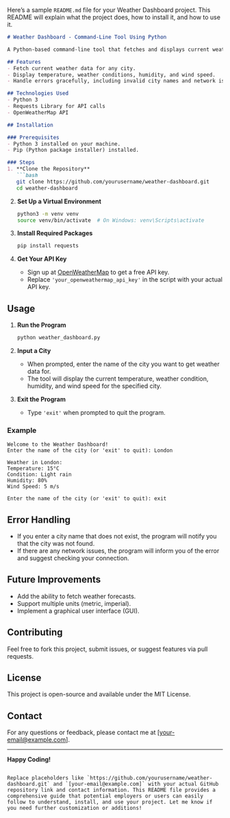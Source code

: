 Here’s a sample `README.md` file for your Weather Dashboard project. This README will explain what the project does, how to install it, and how to use it.

```markdown
# Weather Dashboard - Command-Line Tool Using Python

A Python-based command-line tool that fetches and displays current weather data for any city using the OpenWeatherMap API. This project demonstrates the use of APIs, JSON data handling, and basic error management in Python.

## Features
- Fetch current weather data for any city.
- Display temperature, weather conditions, humidity, and wind speed.
- Handle errors gracefully, including invalid city names and network issues.

## Technologies Used
- Python 3
- Requests Library for API calls
- OpenWeatherMap API

## Installation

### Prerequisites
- Python 3 installed on your machine.
- Pip (Python package installer) installed.

### Steps
1. **Clone the Repository**
   ```bash
   git clone https://github.com/yourusername/weather-dashboard.git
   cd weather-dashboard
   ```

2. **Set Up a Virtual Environment**
   ```bash
   python3 -m venv venv
   source venv/bin/activate  # On Windows: venv\Scripts\activate
   ```

3. **Install Required Packages**
   ```bash
   pip install requests
   ```

4. **Get Your API Key**
   - Sign up at [OpenWeatherMap](https://home.openweathermap.org/users/sign_up) to get a free API key.
   - Replace `'your_openweathermap_api_key'` in the script with your actual API key.

## Usage
1. **Run the Program**
   ```bash
   python weather_dashboard.py
   ```

2. **Input a City**
   - When prompted, enter the name of the city you want to get weather data for.
   - The tool will display the current temperature, weather condition, humidity, and wind speed for the specified city.

3. **Exit the Program**
   - Type `'exit'` when prompted to quit the program.

### Example
```plaintext
Welcome to the Weather Dashboard!
Enter the name of the city (or 'exit' to quit): London

Weather in London:
Temperature: 15°C
Condition: Light rain
Humidity: 80%
Wind Speed: 5 m/s

Enter the name of the city (or 'exit' to quit): exit
```

## Error Handling
- If you enter a city name that does not exist, the program will notify you that the city was not found.
- If there are any network issues, the program will inform you of the error and suggest checking your connection.

## Future Improvements
- Add the ability to fetch weather forecasts.
- Support multiple units (metric, imperial).
- Implement a graphical user interface (GUI).

## Contributing
Feel free to fork this project, submit issues, or suggest features via pull requests.

## License
This project is open-source and available under the MIT License.

## Contact
For any questions or feedback, please contact me at [your-email@example.com].

---

**Happy Coding!**
```

Replace placeholders like `https://github.com/yourusername/weather-dashboard.git` and `[your-email@example.com]` with your actual GitHub repository link and contact information. This README file provides a comprehensive guide that potential employers or users can easily follow to understand, install, and use your project. Let me know if you need further customization or additions!
